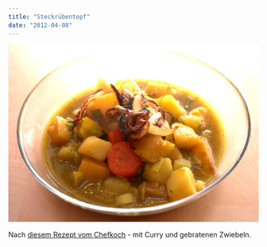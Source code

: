 ```yaml
---
title: "Steckrübentopf"
date: "2012-04-08"
---
```


[![](images/imgp8881-dng.jpg "Steckrübentopf")](http://apfeleimer.wordpress.com/2012/04/08/steckrubentopf/steckra%c2%bcbentopf/)

Nach [diesem Rezept vom Chefkoch](http://www.chefkoch.de/rezepte/1307241235598835/Vegetarischer-Steckruebentopf.html) - mit Curry und gebratenen Zwiebeln.

